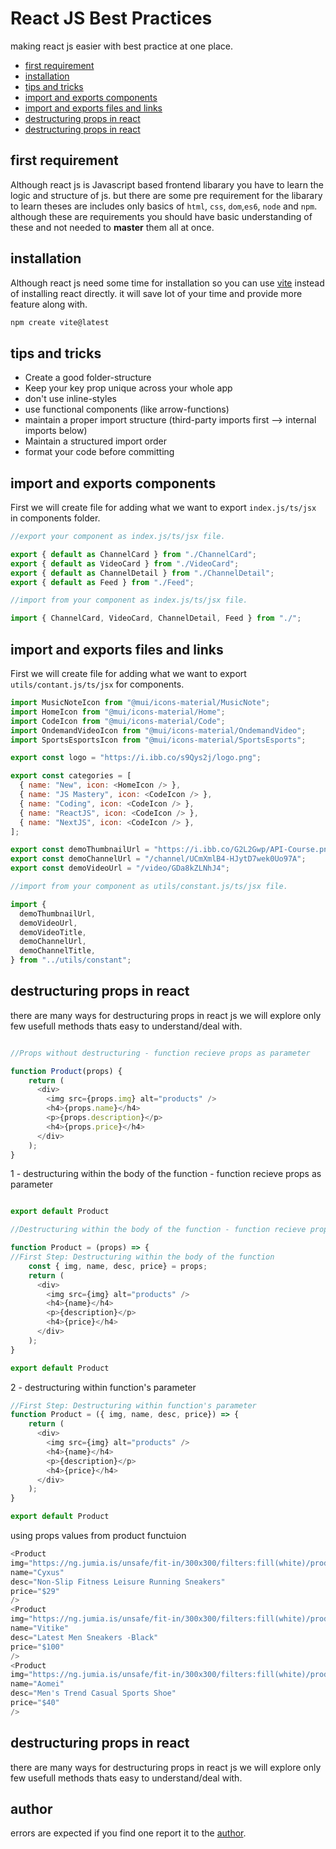 # React JS Best Practices

making react js easier with best practice at one place. 


- [first requirement](#first-requirement)
- [installation](#installation)
- [tips and tricks](#tips-and-tricks)
- [import and exports components](#import-and-exports-components)
- [import and exports files and links ](#import-and-exports-files-and-links)
- [destructuring props in react](#destructuring-props-in-react)
- [destructuring props in react](#destructuring-props-in-react)


## first requirement

Although react js is Javascript based frontend libarary you have to learn the logic and structure of js. but there are some pre requirement for the libarary to learn theses are includes only basics of `html`, `css`, `dom`,`es6`, `node` and `npm`. although these are requirements you should have basic understanding of these and not needed to **master** them all at once.

## installation 

Although react js need some time for installation so you can use [vite](https://vitejs.dev/guide/) instead of installing react directly. it will save lot of your time and provide more feature along with.

```js
npm create vite@latest

```
## tips and tricks

- Create a good folder-structure
- Keep your key prop unique across your whole app
- don't use inline-styles
- use functional components (like arrow-functions)
- maintain a proper import structure (third-party imports first --> internal imports below)
- Maintain a structured import order
- format your code before committing

## import and exports components

First we will create file for adding what we want to export `index.js/ts/jsx` in components folder.

```javascript
//export your component as index.js/ts/jsx file.

export { default as ChannelCard } from "./ChannelCard";
export { default as VideoCard } from "./VideoCard";
export { default as ChannelDetail } from "./ChannelDetail";
export { default as Feed } from "./Feed";

//import from your component as index.js/ts/jsx file.

import { ChannelCard, VideoCard, ChannelDetail, Feed } from "./";
```

## import and exports files and links

First we will create file for adding what we want to export `utils/contant.js/ts/jsx` for components.

```javascript
import MusicNoteIcon from "@mui/icons-material/MusicNote";
import HomeIcon from "@mui/icons-material/Home";
import CodeIcon from "@mui/icons-material/Code";
import OndemandVideoIcon from "@mui/icons-material/OndemandVideo";
import SportsEsportsIcon from "@mui/icons-material/SportsEsports";

export const logo = "https://i.ibb.co/s9Qys2j/logo.png";

export const categories = [
  { name: "New", icon: <HomeIcon /> },
  { name: "JS Mastery", icon: <CodeIcon /> },
  { name: "Coding", icon: <CodeIcon /> },
  { name: "ReactJS", icon: <CodeIcon /> },
  { name: "NextJS", icon: <CodeIcon /> },
];

export const demoThumbnailUrl = "https://i.ibb.co/G2L2Gwp/API-Course.png";
export const demoChannelUrl = "/channel/UCmXmlB4-HJytD7wek0Uo97A";
export const demoVideoUrl = "/video/GDa8kZLNhJ4";

//import from your component as utils/constant.js/ts/jsx file.

import {
  demoThumbnailUrl,
  demoVideoUrl,
  demoVideoTitle,
  demoChannelUrl,
  demoChannelTitle,
} from "../utils/constant";
```

## destructuring props in react

there are many ways for destructuring props in react js we will explore only few usefull methods thats easy to understand/deal with.

```javascript

//Props without destructuring - function recieve props as parameter 

function Product(props) {
    return (
      <div>
        <img src={props.img} alt="products" />
        <h4>{props.name}</h4>
        <p>{props.description}</p>
        <h4>{props.price}</h4>
      </div>
    );
}

```
1 - destructuring within the body of the function - function recieve props as parameter

```javascript

export default Product

//Destructuring within the body of the function - function recieve props as parameter

function Product = (props) => {
//First Step: Destructuring within the body of the function
    const { img, name, desc, price} = props;
    return (
      <div>
  		<img src={img} alt="products" />
        <h4>{name}</h4>
        <p>{description}</p>
        <h4>{price}</h4>
      </div>
    );
}

export default Product
```
2 - destructuring within function's parameter

```javascript
//First Step: Destructuring within function's parameter
function Product = ({ img, name, desc, price}) => {
    return (
      <div>
  		<img src={img} alt="products" />
        <h4>{name}</h4>
        <p>{description}</p>
        <h4>{price}</h4>
      </div>
    );
}

export default Product
```
using props values from product functuion

```javascript
<Product
img="https://ng.jumia.is/unsafe/fit-in/300x300/filters:fill(white)/product/82/6142201/1.jpg?2933"
name="Cyxus"
desc="Non-Slip Fitness Leisure Running Sneakers"
price="$29"
/>
<Product
img="https://ng.jumia.is/unsafe/fit-in/300x300/filters:fill(white)/product/01/241417/1.jpg?6747"
name="Vitike"
desc="Latest Men Sneakers -Black"
price="$100"
/>
<Product
img="https://ng.jumia.is/unsafe/fit-in/300x300/filters:fill(white)/product/06/4410121/1.jpg?4437"
name="Aomei"
desc="Men's Trend Casual Sports Shoe"
price="$40"
/>
```

## destructuring props in react

there are many ways for destructuring props in react js we will explore only few usefull methods thats easy to understand/deal with.

## author

errors are expected if you find one report it to the [author](https://twitter.com/engsiraj_).